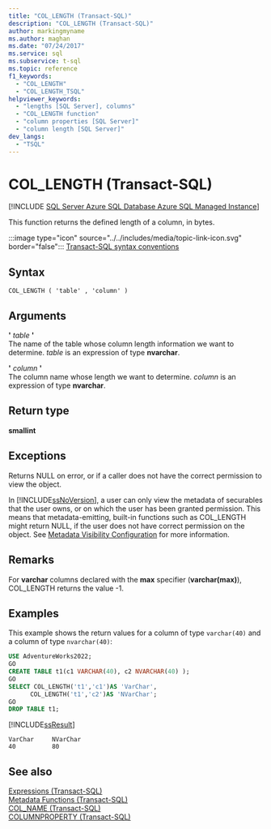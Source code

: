 ```yaml
---
title: "COL_LENGTH (Transact-SQL)"
description: "COL_LENGTH (Transact-SQL)"
author: markingmyname
ms.author: maghan
ms.date: "07/24/2017"
ms.service: sql
ms.subservice: t-sql
ms.topic: reference
f1_keywords:
  - "COL_LENGTH"
  - "COL_LENGTH_TSQL"
helpviewer_keywords:
  - "lengths [SQL Server], columns"
  - "COL_LENGTH function"
  - "column properties [SQL Server]"
  - "column length [SQL Server]"
dev_langs:
  - "TSQL"
---
```

# COL_LENGTH (Transact-SQL)
[!INCLUDE [SQL Server Azure SQL Database Azure SQL Managed Instance](../../includes/applies-to-version/sql-asdb-asdbmi.md)]

This function returns the defined length of a column, in bytes.
  
:::image type="icon" source="../../includes/media/topic-link-icon.svg" border="false"::: [Transact-SQL syntax conventions](../../t-sql/language-elements/transact-sql-syntax-conventions-transact-sql.md)
  
## Syntax  
  
```syntaxsql
COL_LENGTH ( 'table' , 'column' )   
```  
  
## Arguments
**'** *table* **'**  
The name of the table whose column length information we want to determine. *table* is an expression of type **nvarchar**.
  
**'** *column* **'**  
The column name whose length we want to determine. *column* is an expression of type **nvarchar**.
  
## Return type
**smallint**
  
## Exceptions  
Returns NULL on error, or if a caller does not have the correct permission to view the object.
  
In [!INCLUDE[ssNoVersion](../../includes/ssnoversion-md.md)], a user can only view the metadata of securables that the user owns, or on which the user has been granted permission. This means that metadata-emitting, built-in functions such as COL_LENGTH might return NULL, if the user does not have correct permission on the object. See [Metadata Visibility Configuration](../../relational-databases/security/metadata-visibility-configuration.md) for more information.
  
## Remarks  
For **varchar** columns declared with the **max** specifier (**varchar(max)**), COL_LENGTH returns the value -1.
  
## Examples  
This example shows the return values for a column of type `varchar(40)` and a column of type `nvarchar(40)`:
  
```sql
USE AdventureWorks2022;  
GO  
CREATE TABLE t1(c1 VARCHAR(40), c2 NVARCHAR(40) );  
GO  
SELECT COL_LENGTH('t1','c1')AS 'VarChar',  
      COL_LENGTH('t1','c2')AS 'NVarChar';  
GO  
DROP TABLE t1;  
```  
  
[!INCLUDE[ssResult](../../includes/ssresult-md.md)]
  
```
VarChar     NVarChar  
40          80  
```  
  
## See also
[Expressions &#40;Transact-SQL&#41;](../../t-sql/language-elements/expressions-transact-sql.md)  
[Metadata Functions &#40;Transact-SQL&#41;](../../t-sql/functions/metadata-functions-transact-sql.md)  
[COL_NAME &#40;Transact-SQL&#41;](../../t-sql/functions/col-name-transact-sql.md)  
[COLUMNPROPERTY &#40;Transact-SQL&#41;](../../t-sql/functions/columnproperty-transact-sql.md)
  
  
